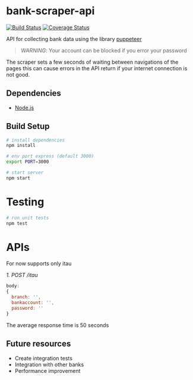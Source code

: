 # bank-scraper-api

[![Build Status](https://travis-ci.org/samucars/bank-scraper-api.svg?branch=master)](https://travis-ci.org/samucars/bank-scraper-api)
[![Coverage Status](https://coveralls.io/repos/github/samucars/bank-scraper-api/badge.svg)](https://coveralls.io/github/samucars/bank-scraper-api)

API for collecting bank data using the library [puppeteer](https://github.com/GoogleChrome/puppeteer)

> *WARNING*: Your account can be blocked if you error your password

The scraper sets a few seconds of waiting between navigations of the pages this can cause errors in the API return if your internet connection is not good.

## Dependencies

* [Node.js](https://nodejs.org)

## Build Setup

``` bash
# install dependencies
npm install

# env port express (default 3000)
export PORT=3000

# start server
npm start
```

# Testing
``` bash
# run unit tests
npm test
```

# APIs

For now supports only itau

*1. POST /itau*

```javascript
body:
{
  branch: '',
  bankaccount: '',
  password: ''
}

```
The average response time is 50 seconds

## Future resources

* Create integration tests
* Integration with other banks
* Performance improvement

